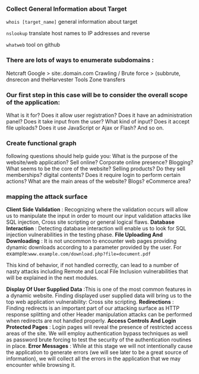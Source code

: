 ### Collect General Information about Target

`whois [target_name]`	general information about target

`nslookup`	translate host names to IP addresses and reverse

`whatweb` tool on github

### There are lots of ways to enumerate subdomains :

Netcraft
Google > site:.domain.com
Crawling / Brute force > (subbrute, dnsrecon and theHarvester
Tools
Zone transfers



### Our first step in this case will be to consider the overall scope of the application:
 What is it for?
 Does it allow user registration?
 Does it have an administration panel?
 Does it take input from the user?
 What kind of input?
 Does it accept file uploads?
 Does it use JavaScript or Ajax or Flash? And so on.



### Create functional graph

following questions should help guide you:
What is the purpose of the website/web application?
	 Sell online?
 	Corporate online presence?
 	Blogging?
What seems to be the core of the website?
	 Selling products?
 	Do they sell memberships? digital contents?
Does it require login to perform certain actions?
What are the main areas of the website?
 	Blogs?
 	eCommerce area?



### mapping the attack surface

**Client Side Validation** : Recognizing where the validation occurs will allow us to manipulate the input in order to mount our input validation attacks like SQL injection, Cross site scripting or general logical flaws.
**Database Interaction** : Detecting database interaction will enable us to look for SQL injection vulnerabilities in the testing phase.
**File Uploading And Downloading** : It is not uncommon to encounter web pages providing dynamic downloads according to a parameter provided by the user.
For example:`www.example.com/download.php?file=document.pdf`

This kind of behavior, if not handled correctly, can lead to a number of nasty attacks including Remote and Local File Inclusion vulnerabilities that will be explained in the next modules.

**Display Of User Supplied Data** :This is one of the most common features in a dynamic website.
Finding displayed user supplied data will bring us to the top web application vulnerability: Cross site scripting.
**Redirections** : Finding redirects is an important part of our attacking surface as HTTP response splitting and other Header manipulation attacks can be performed when redirects are not handled properly.
**Access Controls And Login Protected Pages** : Login pages will reveal the presence of restricted access areas of the site.
We will employ authentication bypass techniques as well as password brute forcing to test the security of the authentication routines in place.
**Error Messages** : While at this stage we will not intentionally cause the application to generate errors (we will see later to be a great source of information), we will collect all the errors in the application that we
may encounter while browsing it.
